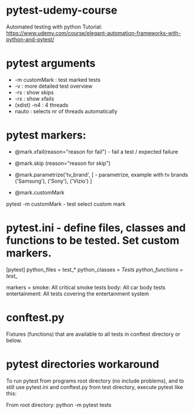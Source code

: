 # pytest-udemy-course

Automated testing with python
Tutorial: https://www.udemy.com/course/elegant-automation-frameworks-with-python-and-pytest/


# pytest arguments 

- -m customMark : test marked tests
- -v : more detailed test overview 
- -rs : show skips
- -rx : show xfails
- (xdist) -n4 : 4 threads 
- nauto : selects nr of threads automatically


# pytest markers:
- @mark.xfail(reason="reason for fail") - fail a test / expected failure
- @mark.skip (reason="reason for skip")

- @mark.parametrize('tv_brand', [           - parametrize, example with tv brands
    ('Samsung'),
    ('Sony'),
    ('Vizio')
    ]

- @mark.customMark

pytest -m customMark    - test select custom mark


# pytest.ini - define files, classes and functions to be tested. Set custom markers.
[pytest]
python_files = test_*
python_classes = *Tests
python_functions = test_*

markers =
    smoke: All critical smoke tests
    body: All car body tests
    entertainment: All tests covering the entertainment system
    
    
# conftest.py 

Fixtures (functions) that are available to all tests in conftest directory or below.


# pytest directories workaround

To run pytest from programs root directory (no include problems),
and to still use pytest.ini and conftest.py from test directory, execute pytest like this:

From root directory: python -m pytest tests

